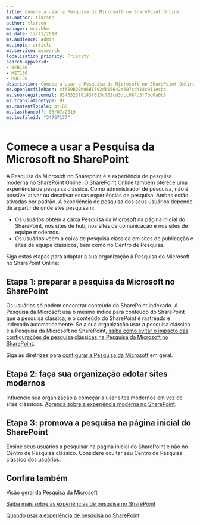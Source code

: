 ```yaml
---
title: Comece a usar a Pesquisa da Microsoft no SharePoint Online
ms.author: tlarsen
author: tlarsen
manager: mnirkhe
ms.date: 12/11/2018
ms.audience: Admin
ms.topic: article
ms.service: mssearch
localization_priority: Priority
search.appverid:
- BFB160
- MET150
- MOE150
description: Comece a usar a Pesquisa da Microsoft no SharePoint Online em sua organização
ms.openlocfilehash: cff89b29b06d1592db15642a697cd414c011ecbc
ms.sourcegitcommit: 9345523f0143f613c702cd3dcc084b5f7bd6a0b5
ms.translationtype: HT
ms.contentlocale: pt-BR
ms.lasthandoff: 06/07/2019
ms.locfileid: "34767177"
---
```

# <a name="get-started-with-microsoft-search-in-sharepoint"></a>Comece a usar a Pesquisa da Microsoft no SharePoint

A Pesquisa da Microsoft no Sharepoint é a experiência de pesquisa moderna no SharePoint Online. O SharePoint Online também oferece uma experiência de pesquisa clássica. Como administrador de pesquisa, não é possível ativar ou desativar essas experiências de pesquisa. Ambas estão ativadas por padrão. A experiência de pesquisa dos seus usuários depende de a partir de onde eles pesquisam:

- Os usuários obtêm a caixa Pesquisa da Microsoft na página inicial do SharePoint, nos sites de hub, nos sites de comunicação e nos sites de equipe modernos.
- Os usuários veem a caixa de pesquisa clássica em sites de publicação e sites de equipe clássicos, bem como no Centro de Pesquisa.

Siga estas etapas para adaptar a sua organização à Pesquisa do Microsoft no SharePoint Online:

## <a name="step-1-prepare-for-microsoft-search-in-sharepoint"></a>Etapa 1: preparar a pesquisa da Microsoft no SharePoint

Os usuários só podem encontrar conteúdo do SharePoint indexado. A Pesquisa da Microsoft usa o mesmo índice para conteúdo do SharePoint que a pesquisa clássica, e o conteúdo do SharePoint é rastreado e indexado automaticamente. Se a sua organização usar a pesquisa clássica e a Pesquisa da Microsoft no SharePoint, [saiba como evitar o impacto das configurações de pesquisa clássicas na Pesquisa da Microsoft no SharePoint](https://docs.microsoft.com/sharepoint/differences-classic-modern-search).

Siga as diretrizes para [configurar a Pesquisa da Microsoft](set-up-microsoft-search.md) em geral.


## <a name="step-2-get-your-organization-to-adopt-modern-sites"></a>Etapa 2: faça sua organização adotar sites modernos

Influencie sua organização a começar a usar sites modernos em vez de sites clássicos. [Aprenda sobre a experiência moderna no SharePoint](https://support.office.com/article/SharePoint-classic-and-modern-experiences-5725c103-505d-4a6e-9350-300d3ec7d73f).

## <a name="step-3-promote-searching-from-the-sharepoint-start-page"></a>Etapa 3: promova a pesquisa na página inicial do SharePoint

Ensine seus usuários a pesquisar na página inicial do SharePoint e não no Centro de Pesquisa clássico. Considere ocultar seu Centro de Pesquisa clássico dos usuários.

## <a name="see-also"></a>Confira também
[Visão geral da Pesquisa da Microsoft](overview-microsoft-search.md)


  [Saiba mais sobre as experiências de pesquisa no SharePoint](https://docs.microsoft.com/pt-BR/sharepoint/overview-of-search)

[Quando usar a experiência de pesquisa no SharePoint](https://docs.microsoft.com/sharepoint/get-started-with-modern-search-experience)